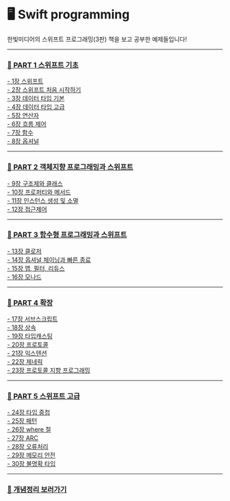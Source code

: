 # 🖥 Swift programming
한빛미디어의 스위프트 프로그래밍(3판) 책을 보고 공부한 예제들입니다!  
***
### [📕 PART 1 스위프트 기초](https://github.com/Imguma/Swift_Programming/tree/main/Part%201.%20%EC%8A%A4%EC%9C%84%ED%94%84%ED%8A%B8%20%EA%B8%B0%EC%B4%88)<br>
[- 1장 스위프트]()<br> 
[- 2장 스위프트 처음 시작하기](https://github.com/Imguma/Swift_Programming/tree/main/Part%201.%20%EC%8A%A4%EC%9C%84%ED%94%84%ED%8A%B8%20%EA%B8%B0%EC%B4%88/Chap_02_Swift.playground)<br>
[- 3장 데이터 타입 기본](https://github.com/Imguma/Swift_Programming/tree/main/Part%201.%20%EC%8A%A4%EC%9C%84%ED%94%84%ED%8A%B8%20%EA%B8%B0%EC%B4%88/Chap_03_DataType1.playground)<br>
[- 4장 데이터 타입 고급](https://github.com/Imguma/Swift_Programming/tree/main/Part%201.%20%EC%8A%A4%EC%9C%84%ED%94%84%ED%8A%B8%20%EA%B8%B0%EC%B4%88/Chap_04_DataType2.playground)<br>
[- 5장 연산자](https://github.com/Imguma/Swift_Programming/tree/main/Part%201.%20%EC%8A%A4%EC%9C%84%ED%94%84%ED%8A%B8%20%EA%B8%B0%EC%B4%88/Chap_05_Operator.playground)<br>
[- 6장 흐름 제어](https://github.com/Imguma/Swift_Programming/tree/main/Part%201.%20%EC%8A%A4%EC%9C%84%ED%94%84%ED%8A%B8%20%EA%B8%B0%EC%B4%88/Chap_06_Switch_Loop.playground)<br>
[- 7장 함수](https://github.com/Imguma/Swift_Programming/tree/main/Part%201.%20%EC%8A%A4%EC%9C%84%ED%94%84%ED%8A%B8%20%EA%B8%B0%EC%B4%88/Chap_07_Function.playground)<br>
[- 8장 옵셔널](https://github.com/Imguma/Swift_Programming/tree/main/Part%201.%20%EC%8A%A4%EC%9C%84%ED%94%84%ED%8A%B8%20%EA%B8%B0%EC%B4%88/Chap_08_Optional.playground)<br>
***
### [📙 PART 2 객체지향 프로그래밍과 스위프트](https://github.com/Imguma/Swift_Programming/tree/main/Part%202.%20%EA%B0%9D%EC%B2%B4%EC%A7%80%ED%96%A5%20%ED%94%84%EB%A1%9C%EA%B7%B8%EB%9E%98%EB%B0%8D%EA%B3%BC%20%EC%8A%A4%EC%9C%84%ED%94%84%ED%8A%B8)<br>
[- 9장 구조체와 클래스](https://github.com/Imguma/Swift_Programming/tree/main/Part%202.%20%EA%B0%9D%EC%B2%B4%EC%A7%80%ED%96%A5%20%ED%94%84%EB%A1%9C%EA%B7%B8%EB%9E%98%EB%B0%8D%EA%B3%BC%20%EC%8A%A4%EC%9C%84%ED%94%84%ED%8A%B8/Chap_09_Struct_Class.playground)<br>
[- 10장 프로퍼티와 메서드](https://github.com/Imguma/Swift_Programming/tree/main/Part%202.%20%EA%B0%9D%EC%B2%B4%EC%A7%80%ED%96%A5%20%ED%94%84%EB%A1%9C%EA%B7%B8%EB%9E%98%EB%B0%8D%EA%B3%BC%20%EC%8A%A4%EC%9C%84%ED%94%84%ED%8A%B8/Chap_10_Property_Method.playground)<br>
[- 11장 인스턴스 생성 및 소멸](https://github.com/Imguma/Swift_Programming/tree/main/Part%202.%20%EA%B0%9D%EC%B2%B4%EC%A7%80%ED%96%A5%20%ED%94%84%EB%A1%9C%EA%B7%B8%EB%9E%98%EB%B0%8D%EA%B3%BC%20%EC%8A%A4%EC%9C%84%ED%94%84%ED%8A%B8/Chap_11_Instance.playground)<br>
[- 12장 접근제어](https://github.com/Imguma/Swift_Programming/tree/main/Part%202.%20%EA%B0%9D%EC%B2%B4%EC%A7%80%ED%96%A5%20%ED%94%84%EB%A1%9C%EA%B7%B8%EB%9E%98%EB%B0%8D%EA%B3%BC%20%EC%8A%A4%EC%9C%84%ED%94%84%ED%8A%B8/Chap_12_AccessControl.playground)<br>
***
### [📒 PART 3 함수형 프로그래밍과 스위프트](https://github.com/Imguma/Swift_Programming/tree/main/Part%203.%20%ED%95%A8%EC%88%98%ED%98%95%20%ED%94%84%EB%A1%9C%EA%B7%B8%EB%9E%98%EB%B0%8D%EA%B3%BC%20%EC%8A%A4%EC%9C%84%ED%94%84%ED%8A%B8)<br>
[- 13장 클로저](https://github.com/Imguma/Swift_Programming/tree/main/Part%203.%20%ED%95%A8%EC%88%98%ED%98%95%20%ED%94%84%EB%A1%9C%EA%B7%B8%EB%9E%98%EB%B0%8D%EA%B3%BC%20%EC%8A%A4%EC%9C%84%ED%94%84%ED%8A%B8/Chap_13_Closure.playground)<br>
[- 14장 옵셔널 체이닝과 빠른 종료](https://github.com/Imguma/Swift_Programming/tree/main/Part%203.%20%ED%95%A8%EC%88%98%ED%98%95%20%ED%94%84%EB%A1%9C%EA%B7%B8%EB%9E%98%EB%B0%8D%EA%B3%BC%20%EC%8A%A4%EC%9C%84%ED%94%84%ED%8A%B8/Chap_14_OptionalChaining_EarlyExit.playground)<br>
[- 15장 맵, 필터, 리듀스](https://github.com/Imguma/Swift_Programming/tree/main/Part%203.%20%ED%95%A8%EC%88%98%ED%98%95%20%ED%94%84%EB%A1%9C%EA%B7%B8%EB%9E%98%EB%B0%8D%EA%B3%BC%20%EC%8A%A4%EC%9C%84%ED%94%84%ED%8A%B8/Chap_15_Map_Filter_Reduce.playground)<br>
[- 16장 모나드](https://github.com/Imguma/Swift_Programming/tree/main/Part%203.%20%ED%95%A8%EC%88%98%ED%98%95%20%ED%94%84%EB%A1%9C%EA%B7%B8%EB%9E%98%EB%B0%8D%EA%B3%BC%20%EC%8A%A4%EC%9C%84%ED%94%84%ED%8A%B8/Chap_16_Monad.playground)<br>
***
### [📗 PART 4 확장](https://github.com/Imguma/Swift_Programming/tree/main/Part%204.%20%ED%99%95%EC%9E%A5)<br>
[- 17장 서브스크립트](https://github.com/Imguma/Swift_Programming/tree/main/Part%204.%20%ED%99%95%EC%9E%A5/Chap_17_Subscript.playground)<br>
[- 18장 상속](https://github.com/Imguma/Swift_Programming/tree/main/Part%204.%20%ED%99%95%EC%9E%A5/Chap_18_Inheritance.playground)<br>
[- 19장 타입캐스팅](https://github.com/Imguma/Swift_Programming/tree/main/Part%204.%20%ED%99%95%EC%9E%A5/Chap_19_TypeCasting.playground)<br>
[- 20장 프로토콜](https://github.com/Imguma/Swift_Programming/tree/main/Part%204.%20%ED%99%95%EC%9E%A5/Chap_20_Protocol.playground)<br>
[- 21장 익스텐션](https://github.com/Imguma/Swift_Programming/tree/main/Part%204.%20%ED%99%95%EC%9E%A5/Chap_21_Extension.playground)<br>
[- 22장 제네릭](https://github.com/Imguma/Swift_Programming/tree/main/Part%204.%20%ED%99%95%EC%9E%A5/Chap_22_Generic.playground)<br>
[- 23장 프로토콜 지향 프로그래밍](https://github.com/Imguma/Swift_Programming/tree/main/Part%204.%20%ED%99%95%EC%9E%A5/Chap_23_Protocol_Oriented_Programming.playground)<br>
***
### [📘 PART 5 스위프트 고급](https://github.com/Imguma/Swift_Programming/tree/main/Part%205.%20%EC%8A%A4%EC%9C%84%ED%94%84%ED%8A%B8%20%EA%B3%A0%EA%B8%89)<br>
[- 24장 타입 중첩](https://github.com/Imguma/Swift_Programming/tree/main/Part%205.%20%EC%8A%A4%EC%9C%84%ED%94%84%ED%8A%B8%20%EA%B3%A0%EA%B8%89/Chap_24_NestedTypes.playground)<br>
[- 25장 패턴](https://github.com/Imguma/Swift_Programming/tree/main/Part%205.%20%EC%8A%A4%EC%9C%84%ED%94%84%ED%8A%B8%20%EA%B3%A0%EA%B8%89/Chap_25_Pattern.playground)<br>
[- 26장 where 절](https://github.com/Imguma/Swift_Programming/tree/main/Part%205.%20%EC%8A%A4%EC%9C%84%ED%94%84%ED%8A%B8%20%EA%B3%A0%EA%B8%89/Chap_26_where.playground)<br>
[- 27장 ARC](https://github.com/Imguma/Swift_Programming/tree/main/Part%205.%20%EC%8A%A4%EC%9C%84%ED%94%84%ED%8A%B8%20%EA%B3%A0%EA%B8%89/Chap_27_ARC.playground)<br>
[- 28장 오류처리](https://github.com/Imguma/Swift_Programming/tree/main/Part%205.%20%EC%8A%A4%EC%9C%84%ED%94%84%ED%8A%B8%20%EA%B3%A0%EA%B8%89/Chap_28_ErrorHandling.playground)<br>
[- 29장 메모리 안전](https://github.com/Imguma/Swift_Programming/tree/main/Part%205.%20%EC%8A%A4%EC%9C%84%ED%94%84%ED%8A%B8%20%EA%B3%A0%EA%B8%89/Chap_29_Memory.playground)<br>
[- 30장 불명확 타입](https://github.com/Imguma/Swift_Programming/tree/main/Part%205.%20%EC%8A%A4%EC%9C%84%ED%94%84%ED%8A%B8%20%EA%B3%A0%EA%B8%89/Chap_30_OpaquTypes.playground)<br>
***
### [📖 개념정리 보러가기](https://blog.naver.com/PostList.naver?blogId=lgy0530&from=postList&categoryNo=17)<br>
